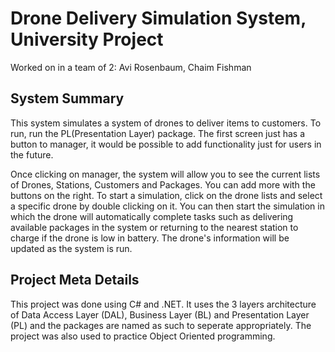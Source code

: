 # Drone Delivery Simulation System, University Project

Worked on in a team of 2: Avi Rosenbaum, Chaim Fishman

## System Summary
This system simulates a system of drones to deliver items to customers. To run, run the PL(Presentation Layer) package.
The first screen just has a button to manager, it would be possible to add functionality just for users in the future.

Once clicking on manager, the system will allow you to see the current lists of Drones, Stations, Customers and Packages. You can add more with the buttons on the right. To start a simulation, click on the drone lists and select a specific drone by double clicking on it. You can then start the simulation in which the drone will automatically complete tasks such as delivering available packages in the system or returning to the nearest station to charge if the drone is low in battery. The drone's information will be updated as the system is run. 

## Project Meta Details
This project was done using C# and .NET. It uses the 3 layers architecture of Data Access Layer (DAL), Business Layer (BL) and Presentation Layer (PL) and the packages are named as such to seperate appropriately. The project was also used to practice Object Oriented programming.
